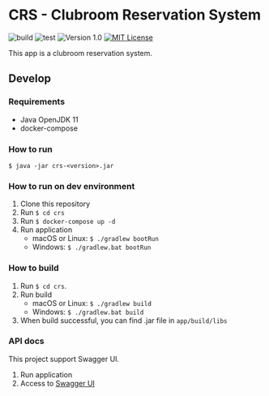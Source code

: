 # CRS - Clubroom Reservation System

![build](https://github.com/averak/crs/workflows/build/badge.svg)
![test](https://github.com/averak/crs/workflows/test/badge.svg)
![Version 1.0](https://img.shields.io/badge/version-1.0-yellow.svg)
[![MIT License](http://img.shields.io/badge/license-MIT-blue.svg?style=flat)](LICENSE)

This app is a clubroom reservation system.

## Develop

### Requirements

- Java OpenJDK 11
- docker-compose

### How to run

`$ java -jar crs-<version>.jar`

### How to run on dev environment

1. Clone this repository
2. Run `$ cd crs`
3. Run `$ docker-compose up -d`
4. Run application
   - macOS or Linux: `$ ./gradlew bootRun`
   - Windows: `$ ./gradlew.bat bootRun`

### How to build

1. Run `$ cd crs`.
2. Run build
   - macOS or Linux: `$ ./gradlew build`
   - Windows: `$ ./gradlew.bat build`
3. When build successful, you can find .jar file in `app/build/libs`

### API docs

This project support Swagger UI.

1. Run application
2. Access to [Swagger UI](http://localhost:8080/swagger-ui/)
